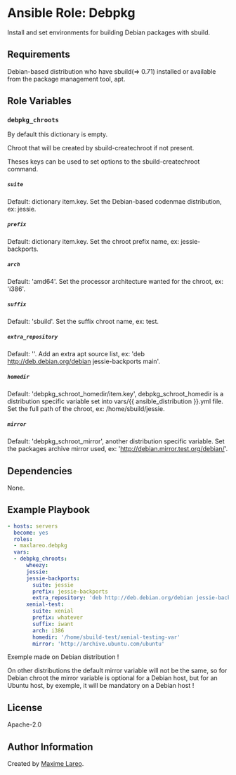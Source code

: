 Ansible Role: Debpkg
=========

Install and set environments for building Debian packages with sbuild.

Requirements
------------

Debian-based distribution who have sbuild(=> 0.71) installed or available from the package management tool, apt.

Role Variables
--------------

### `debpkg_chroots`

By default this dictionary is empty.

Chroot that will be created by sbuild-createchroot if not present.

Theses keys can be used to set options to the sbuild-createchroot command.

##### `suite`

Default: dictionary item.key. Set the Debian-based codenmae distribution, ex: jessie.

##### `prefix`

Default: dictionary item.key. Set the chroot prefix name, ex: jessie-backports.

##### `arch`

Default: 'amd64'. Set the processor architecture wanted for the chroot, ex: 'i386'.

##### `suffix`

Default: 'sbuild'. Set the suffix chroot name, ex: test.

##### `extra_repository`

Default: ''. Add an extra apt source list, ex: 'deb http://deb.debian.org/debian jessie-backports main'.

##### `homedir`

Default: 'debpkg\_schroot\_homedir/item.key', debpkg\_schroot\_homedir is a distribution specific variable set into vars/{{ ansible\_distribution }}.yml file. Set the full path of the chroot, ex: /home/sbuild/jessie.

##### `mirror`

Default: 'debpkg\_schroot\_mirror', another distribution specific variable. Set the packages archive mirror used, ex: 'http://debian.mirror.test.org/debian/'.

Dependencies
------------

None.

Example Playbook
----------------

```yaml
- hosts: servers
  become: yes
  roles:
  - maxlareo.debpkg
  vars:
  - debpkg_chroots:
      wheezy:
      jessie:
      jessie-backports:
        suite: jessie
        prefix: jessie-backports
        extra_repository: 'deb http://deb.debian.org/debian jessie-backports main'
      xenial-test:
        suite: xenial
        prefix: whatever
        suffix: iwant
        arch: i386
        homedir: '/home/sbuild-test/xenial-testing-var'
        mirror: 'http://archive.ubuntu.com/ubuntu'
```

Exemple made on Debian distribution !

On other distributions the default mirror variable will not be the same, so for Debian chroot the mirror variable is optional for a Debian host, but for an Ubuntu host, by exemple, it will be mandatory on a Debian host !

License
-------

Apache-2.0

Author Information
------------------

Created by [Maxime Lareo](https://github.com/maxlareo).
